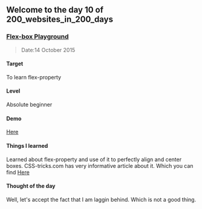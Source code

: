 ## Welcome to the day 10 of 200_websites_in_200_days
### <a href="http://codepen.io/andy1729/pen/OyxYJg?editors=110" target="_blank">Flex-box Playground</a>
> Date:14 October 2015

#### Target
  To learn flex-property

#### Level
  Absolute beginner

#### Demo
  <a href="http://codepen.io/andy1729/pen/OyxYJg?editors=110" target="_blank">Here</a>


#### Things I learned
  Learned about flex-property and use of it to perfectly align and center boxes. CSS-tricks.com has very informative article about it. Which you can find <a href="https://css-tricks.com/snippets/css/a-guide-to-flexbox/" target="_blank">Here</a>

#### Thought of the day
  Well, let's accept the fact that I am laggin behind. Which is not a good thing.
